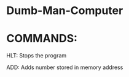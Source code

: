 # Dumb-Man-Computer

# COMMANDS:

HLT: Stops the program

ADD: Adds number stored in memory address

